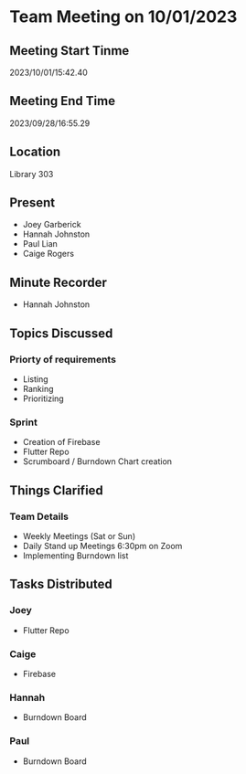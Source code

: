 # Team Meeting on 10/01/2023
## Meeting Start Tinme
2023/10/01/15:42.40
## Meeting End Time
2023/09/28/16:55.29
## Location
Library 303
## Present
- Joey Garberick
- Hannah Johnston
- Paul Lian
- Caige Rogers
## Minute Recorder
- Hannah Johnston
  
## Topics Discussed 
### Priorty of requirements
- Listing
- Ranking
- Prioritizing

### Sprint
- Creation of Firebase
- Flutter Repo
- Scrumboard / Burndown Chart creation

## Things Clarified
### Team Details
- Weekly Meetings (Sat or Sun)
- Daily Stand up Meetings 6:30pm on Zoom
- Implementing Burndown list

## Tasks Distributed
### Joey
- Flutter Repo
### Caige
- Firebase
### Hannah
- Burndown Board
### Paul
- Burndown Board



